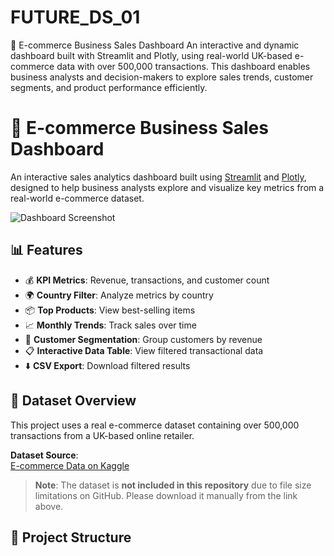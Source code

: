 # FUTURE_DS_01
🛒 E-commerce Business Sales Dashboard An interactive and dynamic dashboard built with Streamlit and Plotly, using real-world UK-based e-commerce data with over 500,000 transactions. This dashboard enables business analysts and decision-makers to explore sales trends, customer segments, and product performance efficiently.
# 🛒 E-commerce Business Sales Dashboard

An interactive sales analytics dashboard built using [Streamlit](https://streamlit.io/) and [Plotly](https://plotly.com/python/), designed to help business analysts explore and visualize key metrics from a real-world e-commerce dataset.

![Dashboard Screenshot](https://user-images.githubusercontent.com/your-username/dashboard-preview.png)
 

## 📊 Features

- 💰 **KPI Metrics**: Revenue, transactions, and customer count
- 🌍 **Country Filter**: Analyze metrics by country
- 📦 **Top Products**: View best-selling items
- 📈 **Monthly Trends**: Track sales over time
- 👥 **Customer Segmentation**: Group customers by revenue
- 📋 **Interactive Data Table**: View filtered transactional data
- ⬇️ **CSV Export**: Download filtered results

 
## 🧠 Dataset Overview

This project uses a real e-commerce dataset containing over 500,000 transactions from a UK-based online retailer.

**Dataset Source**:  
[E-commerce Data on Kaggle](https://www.kaggle.com/datasets/carrie1/ecommerce-data)

> **Note**: The dataset is **not included in this repository** due to file size limitations on GitHub. Please download it manually from the link above.

 
## 📁 Project Structure

